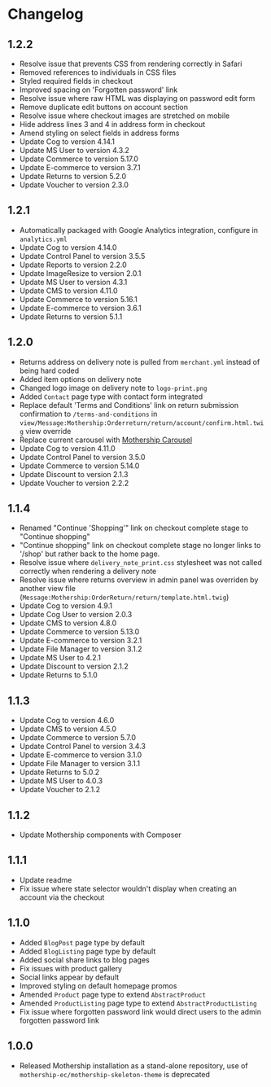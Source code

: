 # Changelog

## 1.2.2

- Resolve issue that prevents CSS from rendering correctly in Safari
- Removed references to individuals in CSS files
- Styled required fields in checkout
- Improved spacing on 'Forgotten password' link
- Resolve issue where raw HTML was displaying on password edit form
- Remove duplicate edit buttons on account section
- Resolve issue where checkout images are stretched on mobile
- Hide address lines 3 and 4 in address form in checkout
- Amend styling on select fields in address forms
- Update Cog to version 4.14.1
- Update MS User to version 4.3.2
- Update Commerce to version 5.17.0
- Update E-commerce to version 3.7.1
- Update Returns to version 5.2.0
- Update Voucher to version 2.3.0

## 1.2.1

- Automatically packaged with Google Analytics integration, configure in `analytics.yml`
- Update Cog to version 4.14.0
- Update Control Panel to version 3.5.5
- Update Reports to version 2.2.0
- Update ImageResize to version 2.0.1
- Update MS User to version 4.3.1
- Update CMS to version 4.11.0
- Update Commerce to version 5.16.1
- Update E-commerce to version 3.6.1
- Update Returns to version 5.1.1

## 1.2.0

- Returns address on delivery note is pulled from `merchant.yml` instead of being hard coded
- Added item options on delivery note
- Changed logo image on delivery note to `logo-print.png`
- Added `Contact` page type with contact form integrated
- Replace default 'Terms and Conditions' link on return submission confirmation to `/terms-and-conditions` in `view/Message:Mothership:Orderreturn/return/account/confirm.html.twig` view override
- Replace current carousel with <a href="https://github.com/mothership-ec/ms-carousel">Mothership Carousel</a>
- Update Cog to version 4.11.0
- Update Control Panel to version 3.5.0
- Update Commerce to version 5.14.0
- Update Discount to version 2.1.3
- Update Voucher to version 2.2.2

## 1.1.4

- Renamed "Continue 'Shopping'" link on checkout complete stage to "Continue shopping"
- "Continue shopping" link on checkout complete stage no longer links to '/shop' but rather back to the home page.
- Resolve issue where `delivery_note_print.css` stylesheet was not called correctly when rendering a delivery note
- Resolve issue where returns overview in admin panel was overriden by another view file (`Message:Mothership:OrderReturn/return/template.html.twig`)
- Update Cog to version 4.9.1
- Update Cog User to version 2.0.3
- Update CMS to version 4.8.0
- Update Commerce to version 5.13.0
- Update E-commerce to version 3.2.1
- Update File Manager to version 3.1.2
- Update MS User to 4.2.1
- Update Discount to version 2.1.2
- Update Returns to 5.1.0

## 1.1.3

- Update Cog to version 4.6.0
- Update CMS to version 4.5.0
- Update Commerce to version 5.7.0
- Update Control Panel to version 3.4.3
- Update E-commerce to version 3.1.0
- Update File Manager to version 3.1.1
- Update Returns to 5.0.2
- Update MS User to 4.0.3
- Update Voucher to 2.1.2

## 1.1.2

- Update Mothership components with Composer

## 1.1.1

- Update readme
- Fix issue where state selector wouldn't display when creating an account via the checkout

## 1.1.0

- Added `BlogPost` page type by default
- Added `BlogListing` page type by default
- Added social share links to blog pages
- Fix issues with product gallery
- Social links appear by default
- Improved styling on default homepage promos
- Amended `Product` page type to extend `AbstractProduct`
- Amended `ProductListing` page type to extend `AbstractProductListing`
- Fix issue where forgotten password link would direct users to the admin forgotten password link

## 1.0.0

- Released Mothership installation as a stand-alone repository, use of `mothership-ec/mothership-skeleton-theme` is deprecated
